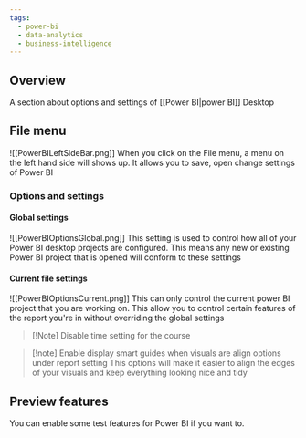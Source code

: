 ```yaml
---
tags:
  - power-bi
  - data-analytics
  - business-intelligence
---
```

## Overview
A section about options and settings of [[Power  BI|power BI]] Desktop

## File menu
![[PowerBILeftSideBar.png]]
When you click on the File menu, a menu on the left hand side will shows up. It allows you to save, open change settings of Power BI

### Options and settings
#### Global settings
![[PowerBIOptionsGlobal.png]]
This setting is used to control how all of your Power BI desktop projects are configured. This means any new or existing Power BI project that is opened will conform to these settings 

#### Current file settings
![[PowerBIOptionsCurrent.png]]
This can only control the current power BI project that you are working on. This allow you to control certain features of the report you're in without overriding the global settings

> [!Note] Disable time setting for the course

 >[!note] Enable display smart guides when visuals are align options under report setting
 >This options will make it easier to align the edges of your visuals and keep everything looking nice and tidy
 
 
 
 


## Preview features 
You can enable some test features for Power BI if you want to.